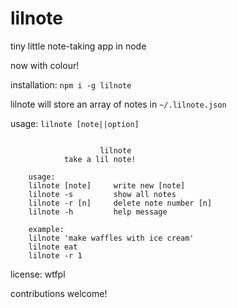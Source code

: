 # lilnote

tiny little note-taking app in node

now with colour!

installation: `npm i -g lilnote`

lilnote will store an array of notes in `~/.lilnote.json`

usage: `lilnote [note||option]`

```text

                    lilnote
            take a lil note!

    usage:
    lilnote [note]     write new [note]
    lilnote -s         show all notes
    lilnote -r [n]     delete note number [n]
    lilnote -h         help message

    example:
    lilnote 'make waffles with ice cream'
    lilnote eat
    lilnote -r 1
```

license: wtfpl

contributions welcome!

